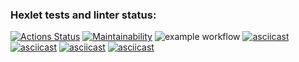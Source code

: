 ### Hexlet tests and linter status:
[![Actions Status](https://github.com/Nikolay2020kov/frontend-project-lvl1/workflows/hexlet-check/badge.svg)](https://github.com/Nikolay2020kov/frontend-project-lvl1/actions)
[![Maintainability](https://api.codeclimate.com/v1/badges/a99a88d28ad37a79dbf6/maintainability)](https://codeclimate.com/github/codeclimate/codeclimate/maintainability)
![example workflow](https://github.com/Nikolay2020kov/frontend-project-lvl1/actions/workflows/main.yml/badge.svg)
[![asciicast](https://asciinema.org/a/gQ6m4AfJWTkMN1w2JrUXGdJjM.svg)](https://asciinema.org/a/gQ6m4AfJWTkMN1w2JrUXGdJjM)
[![asciicast](https://asciinema.org/a/U0s1mvsVzYzOoU6uQcmOaweiv.svg)](https://asciinema.org/a/U0s1mvsVzYzOoU6uQcmOaweiv)
[![asciicast](https://asciinema.org/a/Pl129FC5qlVIVyX1caeFFiwaR.svg)](https://asciinema.org/a/Pl129FC5qlVIVyX1caeFFiwaR)
[![asciicast](https://asciinema.org/a/qoKFECA0gMMDrfNmy9ItePyDh.svg)](https://asciinema.org/a/qoKFECA0gMMDrfNmy9ItePyDh)
